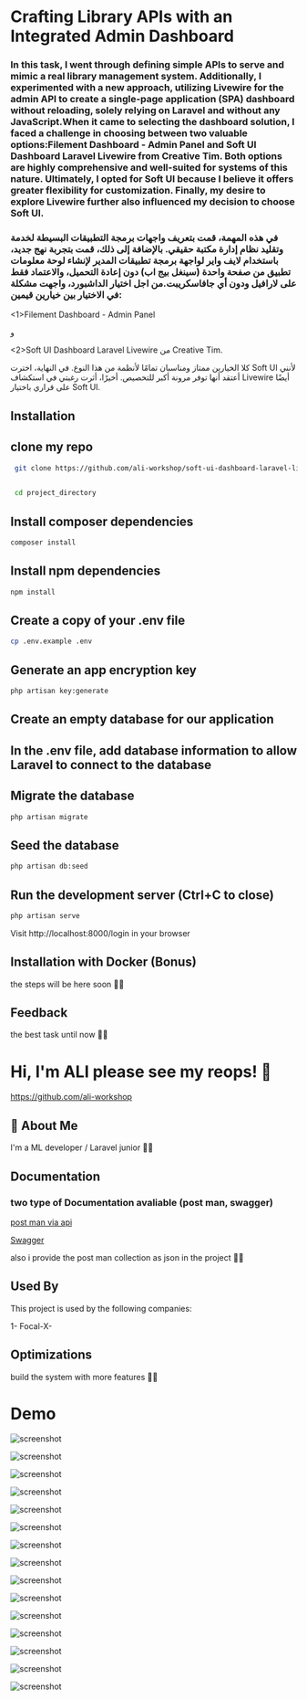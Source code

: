 # Crafting Library APIs with an Integrated Admin Dashboard
### In this task, I went through defining simple APIs to serve and mimic a real library management system. Additionally, I experimented with a new approach, utilizing Livewire for the admin API to create a single-page application (SPA) dashboard without reloading, solely relying on Laravel and without any JavaScript.When it came to selecting the dashboard solution, I faced a challenge in choosing between two valuable options:Filement Dashboard - Admin Panel and Soft UI Dashboard Laravel Livewire from Creative Tim. Both options are highly comprehensive and well-suited for systems of this nature. Ultimately, I opted for Soft UI because I believe it offers greater flexibility for customization. Finally, my desire to explore Livewire further also influenced my decision to choose Soft UI.

### في هذه المهمة، قمت بتعريف واجهات برمجة التطبيقات البسيطة لخدمة وتقليد نظام إدارة مكتبة حقيقي. بالإضافة إلى ذلك، قمت بتجربة نهج جديد، باستخدام لايف واير لواجهة برمجة تطبيقات المدير لإنشاء لوحة معلومات تطبيق من صفحة واحدة (سينغل بيج اب) دون إعادة التحميل، والاعتماد فقط على لارافيل ودون أي جافاسكريبت.من اجل اختيار الداشبورد، واجهت مشكلة  في الاختيار بين خيارين قيمين: 
<1>Filement Dashboard - Admin Panel

 
 و

<2>Soft UI Dashboard Laravel Livewire من Creative Tim. 

كلا الخيارين ممتاز  ومناسبان تمامًا لأنظمة من هذا النوع. في النهاية، اخترت Soft UI لأنني أعتقد أنها توفر مرونة أكبر للتخصيص. أخيرًا، أثرت رغبتي في استكشاف Livewire أيضًا على قراري باختيار Soft UI.
## Installation

## clone my repo

```bash
 git clone https://github.com/ali-workshop/soft-ui-dashboard-laravel-livewire-master.git
 

 cd project_directory
```


## Install composer dependencies

```bash
composer install

```
    
 
## Install npm dependencies

```bash
npm install

```   


## Create a copy of your .env file

```bash
cp .env.example .env

```  



## Generate an app encryption key

```bash
php artisan key:generate

```  


## Create an empty database for our application

## In the .env file, add database information to allow Laravel to connect to the database

## Migrate the database

```bash
php artisan migrate

```  


## Seed the database

```bash
php artisan db:seed

``` 


## Run the development server (Ctrl+C to close)

```bash
php artisan serve

``` 
Visit http://localhost:8000/login in your browser

## Installation with Docker (Bonus)
the steps will be here soon 💪🏻
## Feedback

the best task until now 💪🏻


# Hi, I'm ALI please see my reops! 👋
https://github.com/ali-workshop


## 🚀 About Me
I'm a ML developer / Laravel junior 💪🏻

## Documentation
### two type of Documentation avaliable (post man, swagger)

[post man via api](https://api.postman.com/collections/34495662-999b57c5-da9f-4c2d-90c7-8c57a5639cb7?access_key=PMAT-01HXGTHFWSP143YQ9MF4MAQ2ET)

[Swagger](http://127.0.0.1:8000/api/documentation)



also i provide the post man collection as json in the project 💪🏻
## Used By

This project is used by the following companies:

1- Focal-X- 



## Optimizations

build the system with more features 💪🏻
# Demo
![screenshot](https://github.com/ali-workshop/soft-ui-dashboard-laravel-livewire-master/blob/main/Demo/Screenshot%20(368).png)


![screenshot](https://github.com/ali-workshop/soft-ui-dashboard-laravel-livewire-master/blob/main/Demo/Screenshot%20(369).png)



![screenshot](https://github.com/ali-workshop/soft-ui-dashboard-laravel-livewire-master/blob/main/Demo/Screenshot%20(370).png)



![screenshot](https://github.com/ali-workshop/soft-ui-dashboard-laravel-livewire-master/blob/main/Demo/Screenshot%20(371).png)



![screenshot](https://github.com/ali-workshop/soft-ui-dashboard-laravel-livewire-master/blob/main/Demo/Screenshot%20(372).png)



![screenshot](https://github.com/ali-workshop/soft-ui-dashboard-laravel-livewire-master/blob/main/Demo/Screenshot%20(373).png)



![screenshot](https://github.com/ali-workshop/soft-ui-dashboard-laravel-livewire-master/blob/main/Demo/Screenshot%20(374).png)



![screenshot](https://github.com/ali-workshop/soft-ui-dashboard-laravel-livewire-master/blob/main/Demo/Screenshot%20(375).png)




![screenshot](https://github.com/ali-workshop/soft-ui-dashboard-laravel-livewire-master/blob/main/Demo/Screenshot%20(376).png)



![screenshot](https://github.com/ali-workshop/soft-ui-dashboard-laravel-livewire-master/blob/main/Demo/Screenshot%20(377).png)



![screenshot](https://github.com/ali-workshop/soft-ui-dashboard-laravel-livewire-master/blob/main/Demo/Screenshot%20(378).png)



![screenshot](https://github.com/ali-workshop/soft-ui-dashboard-laravel-livewire-master/blob/main/Demo/Screenshot%20(379).png)



![screenshot](https://github.com/ali-workshop/soft-ui-dashboard-laravel-livewire-master/blob/main/Demo/Screenshot%20(380).png)





![screenshot](https://github.com/ali-workshop/soft-ui-dashboard-laravel-livewire-master/blob/main/Demo/Screenshot%20(381).png)



![screenshot](https://github.com/ali-workshop/soft-ui-dashboard-laravel-livewire-master/blob/main/Demo/Screenshot%20(382).png)
